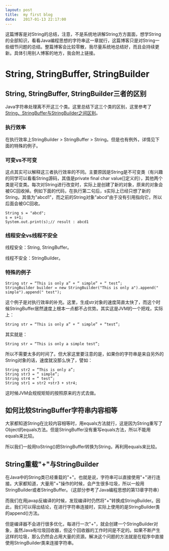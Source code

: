 ```yaml
---
layout: post
title:  my first blog
date:   2017-01-13 22:17:00
---
```


这篇博客是对String的总结，注意，不是系统地讲解String方方面面，想学String的全部知识，看看Java编程思想的字符串这一章就行，这篇博客只是对String一些细节问题的总结。整篇博客会比较零散，我尽量系统地总结好，而且会持续更新。具体引用别人博客的地方，我会附上链接。

# String, StringBuffer, StringBuilder
## String, StringBuffer, StringBuilder三者的区别
Java字符串处理离不开这三个类。这里总结下这三个类的区别，这里参考了[String、StringBuffer与StringBuilder之间区别](http://www.cnblogs.com/A_ming/archive/2010/04/13/1711395.html)。

### 执行效率
在执行效率上StringBuilder > StringBuffer > String。但是也有例外，详情见下面的特殊的例子。

### 可变vs不可变
这点其实可以解释这三者执行效率的不同。主要原因是String是不可变类（有兴趣的同学可以看看String源码，其值是private final char value[]定义的），其他两个类是可变类。每次对String进行改变时，实际上是创建了新的对象，原来的对象会被GC回收掉。例如下面的代码，在执行第二句后，s实际上已经只想了新的String，其值为"abcd1"，而之前的String对象"abcd"由于没有引用指向它，所以后面会被GC回收。
```
String s = "abcd";
s = s+1;
System.out.print(s);// result : abcd1
```
### 线程安全vs线程不安全
线程安全：String, StringBuffer。

线程不安全：StringBuilder。

### 特殊的例子
```
String str = “This is only a” + “ simple” + “ test”;
StringBuilder builder = new StringBuilder("This is only a").append(" simple").append(" test");
```
这个例子是对执行效率的补充。这里，生成str对象的速度简直太快了，而这个时候StringBuffer居然速度上根本一点都不占优势。其实这是JVM的一个把戏，实际上：
```
String str = “This is only a” + “ simple” + “test”;
```
其实就是：
```
String str = “This is only a simple test”;
```
所以不需要太多的时间了。但大家这里要注意的是，如果你的字符串是来自另外的String对象的话，速度就没那么快了，譬如：
```
String str2 = “This is only a”;
String str3 = “ simple”;
String str4 = “ test”;
String str1 = str2 +str3 + str4;
```
这时候JVM会规规矩矩的按照原来的方式去做。

## 如何比较StringBuffer字符串内容相等
大家都知道String在比较内容相等时，用equals方法就行，这是因为String重写了Object的equals方法。但是StringBuffer没有重写equals方法，所以不能用equals来比较。

所以我们一般用toString()把StringBuffer转换为String，再利用equals来比较。

## String重载"+"与StringBuilder
在Java中的String类已经重载的"+"。也就是说，字符串可以直接使用"+"进行连接。大家都知道，大量用"+"操作的时候，会产生很多垃圾，所以一般用StringBuilder或者StringBuffer。（这部分参考了Java编程思想的第13章字符串）

而我们在用javap反编译的时候，发现编译时仍然将"+"转换成StringBuilder。因此，我们可以得出结论，在进行字符串连接时，实际上使用的是StringBuilder类的append()方法。

但是编译器不会进行很多优化，每进行一次"+"，就会创建一个StringBuilder对象，虽然Java有垃圾回收器，但这个回收器的工作时间是不定的。如果不断产生这样的垃圾，那么仍然会占用大量的资源。解决这个问题的方法就是在程序中直接使用StringBuilder类来连接字符串。
